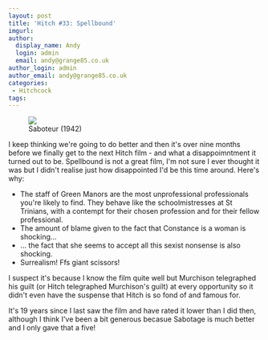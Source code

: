 ```yaml
---
layout: post
title: 'Hitch #33: Spellbound'
imgurl: 
author:
  display_name: Andy
  login: admin
  email: andy@grange85.co.uk
author_login: admin
author_email: andy@grange85.co.uk
categories:
 - Hitchcock
tags:
---
```

<figure><img src="{{site.baseurl}}/images/hitch/saboteur-1942-promo.jpg" class="img-responsive" /><figcaption>Saboteur (1942)</figcaption></figure>

I keep thinking we're going to do better and then it's over nine months before we finally get to the next Hitch film - and what a disappoimntment it turned out to be. Spellbound is not a great film, I'm not sure I ever thought it was but I didn't realise just how disappointed I'd be this time around. Here's why:

- The staff of Green Manors are the most unprofessional professionals you're likely to find. They behave like the schoolmistresses at St Trinians, with a contempt for their chosen profession and for their fellow professional.
- The amount of blame given to the fact that Constance is a woman is shocking...
- ... the fact that she seems to accept all this sexist nonsense is also shocking.
- Surrealism! Ffs giant scissors!

I suspect it's because I know the film quite well but Murchison telegraphed his guilt (or Hitch telegraphed Murchison's guilt) at every opportunity so it didn't even have the suspense that Hitch is so fond of and famous for.

It's 19 years since I last saw the film and have rated it lower than I did then, although I think I've been a bit generous becasue Sabotage is much better and I only gave that a five!

